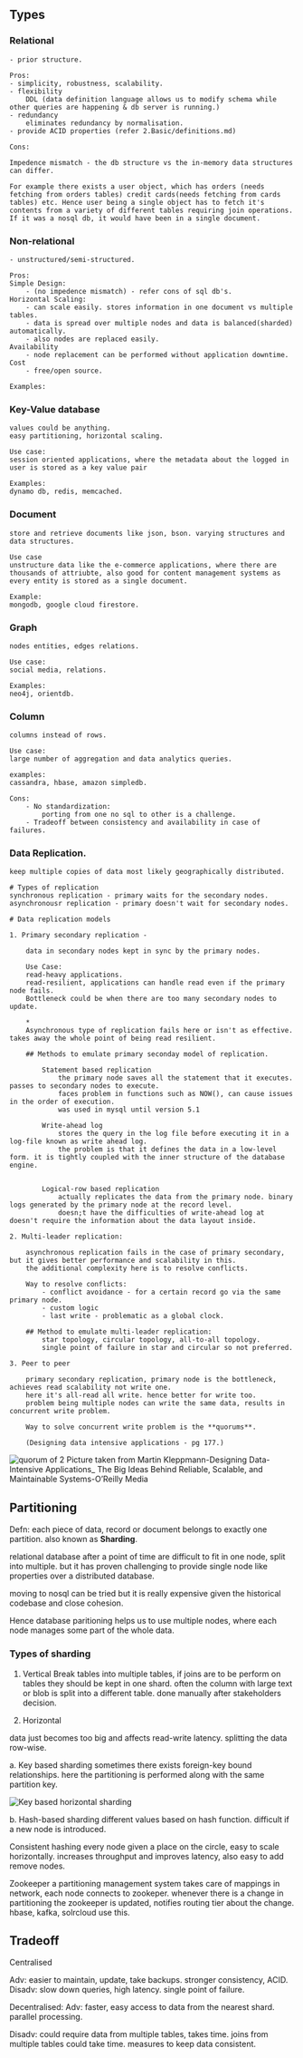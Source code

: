 ## Types

### Relational 
    - prior structure.
    
    Pros:
    - simplicity, robustness, scalability.
    - flexibility 
        DDL (data definition language allows us to modify schema while other queries are happening & db server is running.)
    - redundancy
        eliminates redundancy by normalisation.
    - provide ACID properties (refer 2.Basic/definitions.md)

    Cons:

    Impedence mismatch - the db structure vs the in-memory data structures can differ.
    
    For example there exists a user object, which has orders (needs fetching from orders tables) credit cards(needs fetching from cards tables) etc. Hence user being a single object has to fetch it's contents from a variety of different tables requiring join operations. 
    If it was a nosql db, it would have been in a single document. 

### Non-relational  

    - unstructured/semi-structured.
    
    Pros: 
    Simple Design:
        - (no impedence mismatch) - refer cons of sql db's.
    Horizontal Scaling:
        - can scale easily. stores information in one document vs multiple tables.
        - data is spread over multiple nodes and data is balanced(sharded) automatically.
        - also nodes are replaced easily. 
    Availability
        - node replacement can be performed without application downtime. 
    Cost
        - free/open source.

    Examples:

### Key-Value database
    values could be anything. 
    easy partitioning, horizontal scaling. 
    
    Use case:
    session oriented applications, where the metadata about the logged in user is stored as a key value pair
    
    Examples:
    dynamo db, redis, memcached.

### Document
    store and retrieve documents like json, bson. varying structures and data structures.
    
    Use case
    unstructure data like the e-commerce applications, where there are thousands of attriubte, also good for content management systems as every entity is stored as a single document. 

    Example:
    mongodb, google cloud firestore.
    
### Graph
    nodes entities, edges relations. 

    Use case:
    social media, relations. 

    Examples:
    neo4j, orientdb. 
    
### Column
    columns instead of rows. 

    Use case:
    large number of aggregation and data analytics queries.

    examples:
    cassandra, hbase, amazon simpledb.
    
    Cons:
        - No standardization:
            porting from one no sql to other is a challenge.
        - Tradeoff between consistency and availability in case of failures.

 
### Data Replication.

    keep multiple copies of data most likely geographically distributed.

    # Types of replication
    synchronous replication - primary waits for the secondary nodes. 
    asynchronousr replication - primary doesn't wait for secondary nodes. 

    # Data replication models
    
    1. Primary secondary replication - 
        
        data in secondary nodes kept in sync by the primary nodes. 
        
        Use Case:
        read-heavy applications. 
        read-resilient, applications can handle read even if the primary node fails.
        Bottleneck could be when there are too many secondary nodes to update.

        *
        Asynchronous type of replication fails here or isn't as effective. takes away the whole point of being read resilient.

        ## Methods to emulate primary seconday model of replication. 

            Statement based replication
                the primary node saves all the statement that it executes. passes to secondary nodes to execute.
                faces problem in functions such as NOW(), can cause issues in the order of execution. 
                was used in mysql until version 5.1
            
            Write-ahead log 
                stores the query in the log file before executing it in a log-file known as write ahead log. 
                the problem is that it defines the data in a low-level form. it is tightly coupled with the inner structure of the database engine.
            

            Logical-row based replication
                actually replicates the data from the primary node. binary logs generated by the primary node at the record level. 
                doesn;t have the difficulties of write-ahead log at doesn't require the information about the data layout inside.

    2. Multi-leader replication:
        
        asynchronous replication fails in the case of primary secondary, but it gives better performance and scalability in this. 
        the additional complexity here is to resolve conflicts. 

        Way to resolve conflicts:
            - conflict avoidance - for a certain record go via the same primary node.
            - custom logic
            - last write - problematic as a global clock. 

        ## Method to emulate multi-leader replication:
            star topology, circular topology, all-to-all topology.
            single point of failure in star and circular so not preferred.

    3. Peer to peer

        primary secondary replication, primary node is the bottleneck, achieves read scalability not write one. 
        here it's all-read all write. hence better for write too. 
        problem being multiple nodes can write the same data, results in concurrent write problem. 

        Way to solve concurrent write problem is the **quorums**. 

        (Designing data intensive applications - pg 177.)


![quorum of 2](quorumof2.png)
Picture taken from Martin Kleppmann-Designing Data-Intensive Applications_ The Big Ideas Behind Reliable, Scalable, and Maintainable Systems-O’Reilly Media

## Partitioning

Defn: each piece of data, record or document belongs to exactly one partition.
also known as **Sharding**.

relational database after a point of time are difficult to fit in one node, split into multiple. 
but it has proven challenging to provide single node like properties over a distributed database.

moving to nosql can be tried but it is really expensive given the historical codebase and close cohesion.

Hence database paritioning helps us to use multiple nodes, where each node manages some part of the whole data. 

### Types of sharding

1. Vertical 
Break tables into multiple tables, if joins are to be perform on tables they should be kept in one shard. 
often the column with large text or blob is split into a different table.
done manually after stakeholders decision.

2. Horizontal

data just becomes too big and affects read-write latency. 
splitting the data row-wise.

a. Key based sharding
sometimes there exists foreign-key bound relationships. here the partitioning is performed along with the same partition key. 

![Key based horizontal sharding](horizontalsharding.png)

b. Hash-based sharding
different values based on hash function. 
difficult if a new node is introduced. 

Consistent hashing
every node given a place on the circle, easy to scale horizontally. 
increases throughput and improves latency, also easy to add remove nodes.

Zookeeper
a partitioning management system takes care of mappings in network, each node connects to zookeper. whenever there is a change in partitioning the zookeeper is updated, notifies routing tier about the change. hbase, kafka, solrcloud use this.


## Tradeoff

Centralised

Adv:
easier to maintain, update, take backups. 
stronger consistency, ACID. 
Disadv:
slow down queries, high latency.
single point of failure.

Decentralised:
Adv:
faster, easy access to data from the nearest shard. 
parallel processing. 

Disadv:
could require data from multiple tables, takes time.
joins from multiple tables could take time. measures to keep data consistent. 